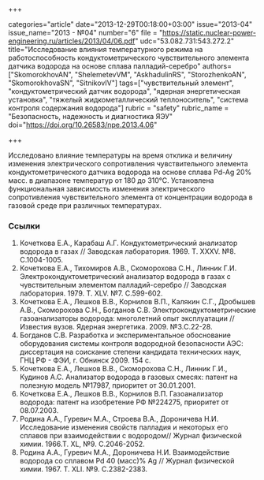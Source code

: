 +++

categories="article"
date="2013-12-29T00:18:00+03:00"
issue="2013-04"
issue_name="2013 - №04"
number="6"
file = "https://static.nuclear-power-engineering.ru/articles/2013/04/06.pdf"
udc="53.082.731:543.272.2"
title="Исследование влияния температурного режима на работоспособность кондуктометрического чувствительного элемента датчика водорода на основе сплава палладий-серебро"
authors=["SkomorokhovAN", "ShelemetevVM", "AskhadulinRS", "StorozhenkoAN", "SkomorokhovaSN", "SitnikovIV"]
tags=["чувствительный элемент", "кондуктометрический датчик водорода", "ядерная энергетическая установка", "тяжелый жидкометаллический теплоноситель", "система контроля содержания водорода"]
rubric = "safety"
rubric_name = "Безопасность, надежность и диагностика ЯЭУ"
doi="https://doi.org/10.26583/npe.2013.4.06"

+++

Исследовано влияние температуры на время отклика и величину изменения электрического сопротивления чувствительного элемента кондуктометрического датчика водорода на основе сплава Pd-Ag 20% масс. в диапазоне температур от 180 до 310°С. Установлена функциональная зависимость изменения электрического сопротивления чувствительного элемента от концентрации водорода в газовой среде при различных температурах.

### Ссылки

1. Кочеткова Е.А., Карабаш А.Г. Кондуктометрический анализатор водорода в газах // Заводская лаборатория. 1969. Т. XXXV. №8. С.1004-1005.
2. Кочеткова Е.А., Тихомиров А.В., Скоморохова С.Н., Линник Г.И. Электрокондуктометрический анализатор водорода в газах с чувствительным элементом палладий-серебро // Заводская лаборатория. 1979. Т. XLV. №7. С.599-602.
3. Кочеткова Е.А., Лешков В.В., Корнилов В.П., Калякин С.Г., Дробышев А.В., Скоморохова С.Н., Богданов С.В. Электрокондуктометрические газоанализаторы водорода: многолетний опыт эксплуатации // Известия вузов. Ядерная энергетика. 2009. №3.C.22-28.
4. Богданов С.В. Разработка и экспериментальное обоснование оборудования системы контроля водородной безопасности АЭС: диссертация на соискание степени кандидата технических наук, ГНЦ РФ - ФЭИ, г. Обнинск 2009. 154 с.
5. Кочеткова Е.А., Лешков В.В., Скоморохова С.Н., Линник Г.И., Кудинов А.С. Анализатор водорода в газовых смесях: патент на полезную модель №17987, приоритет от 30.01.2001.
6. Кочеткова Е.А., Лешков В.В., Корнилов В.П. Газоанализатор водорода: патент на изобретение РФ №224275, приоритет от 08.07.2003.
7. Родина А.А., Гуревич М.А., Строева В.А., Дороничева Н.И. Исследование изменения свойств палладия и некоторых его сплавов при взаимодействии с водородом// Журнал физической химии. 1966.Т. ХL, №9. С.2046-2052.
8. Родина А.А., Гуревич М.А., Дороничева Н.И. Взаимодействие водорода со сплавом Pd 40 (масс)% Ag // Журнал физической химии. 1967. Т. ХLI. №9. C.2382-2383.